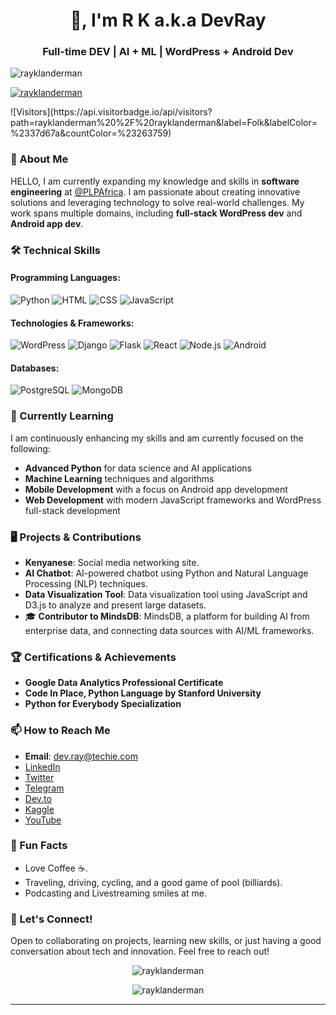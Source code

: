 <h1 align="center">👋, I'm R K a.k.a DevRay</h1>
<h3 align="center">Full-time DEV | AI + ML | WordPress + Android Dev</h3>

<p align="left"> 
  <img src="https://komarev.com/ghpvc/?username=rayklanderman&label=Profile%20views&color=0e75b6&style=flat" alt="rayklanderman" /> 
</p>

<p align="left"> 
  <a href="https://twitter.com/rayklanderman" target="blank">
    <img src="https://img.shields.io/twitter/follow/rayklanderman?logo=twitter&style=for-the-badge" alt="rayklanderman" />
  </a> 
</p>
![Visitors](https://api.visitorbadge.io/api/visitors?path=rayklanderman%20%2F%20rayklanderman&label=Folk&labelColor=%2337d67a&countColor=%23263759)

### 🚀 About Me

HELLO, I am currently expanding my knowledge and skills in **software engineering** at [@PLPAfrica](https://plpafrica.com). I am passionate about creating innovative solutions and leveraging technology to solve real-world challenges. My work spans multiple domains, including **full-stack WordPress dev** and **Android app dev**.

### 🛠️ Technical Skills

#### Programming Languages:
![Python](https://img.shields.io/badge/Python-3776AB?style=for-the-badge&logo=python&logoColor=white)
![HTML](https://img.shields.io/badge/HTML5-E34F26?style=for-the-badge&logo=html5&logoColor=white)
![CSS](https://img.shields.io/badge/CSS3-1572B6?style=for-the-badge&logo=css3&logoColor=white)
![JavaScript](https://img.shields.io/badge/JavaScript-F7DF1E?style=for-the-badge&logo=javascript&logoColor=black)

#### Technologies & Frameworks:
![WordPress](https://img.shields.io/badge/WordPress-21759B?style=for-the-badge&logo=wordpress&logoColor=white)
![Django](https://img.shields.io/badge/Django-092E20?style=for-the-badge&logo=django&logoColor=white)
![Flask](https://img.shields.io/badge/Flask-000000?style=for-the-badge&logo=flask&logoColor=white)
![React](https://img.shields.io/badge/React-61DAFB?style=for-the-badge&logo=react&logoColor=black)
![Node.js](https://img.shields.io/badge/Node.js-339933?style=for-the-badge&logo=nodedotjs&logoColor=white)
![Android](https://img.shields.io/badge/Android-3DDC84?style=for-the-badge&logo=android&logoColor=white)

#### Databases:
![PostgreSQL](https://img.shields.io/badge/PostgreSQL-336791?style=for-the-badge&logo=postgresql&logoColor=white)
![MongoDB](https://img.shields.io/badge/MongoDB-4EA94B?style=for-the-badge&logo=mongodb&logoColor=white)

### 🌱 Currently Learning

I am continuously enhancing my skills and am currently focused on the following:

- **Advanced Python** for data science and AI applications
- **Machine Learning** techniques and algorithms
- **Mobile Development** with a focus on Android app development
- **Web Development** with modern JavaScript frameworks and WordPress full-stack development

### 🖥️ Projects & Contributions

- **Kenyanese**: Social media networking site.
- **AI Chatbot**: AI-powered chatbot using Python and Natural Language Processing (NLP) techniques.
- **Data Visualization Tool**: Data visualization tool using JavaScript and D3.js to analyze and present large datasets.
- 🎓 **Contributor to MindsDB**: MindsDB, a platform for building AI from enterprise data, and connecting data sources with AI/ML frameworks.

### 🏆 Certifications & Achievements

- **Google Data Analytics Professional Certificate**
- **Code In Place, Python Language by Stanford University**
- **Python for Everybody Specialization**

### 📫 How to Reach Me

- **Email**: [dev.ray@techie.com](mailto:dev.ray@techie.com)
- [LinkedIn](https://www.linkedin.com/in/raymondklanderman/)
- [Twitter](https://twitter.com/rayklanderman)
- [Telegram](https://t.me/Algorithmizer)
- [Dev.to](https://dev.to/rayklanderman)
- [Kaggle](https://kaggle.com/raymondklanderman)
- [YouTube](https://www.youtube.com/c/@thealgorithmizer)

### 🎨 Fun Facts

- Love Coffee ☕.
- Traveling, driving, cycling, and a good game of pool (billiards).
- Podcasting and Livestreaming smiles at me.

### 🔗 Let's Connect!

Open to collaborating on projects, learning new skills, or just having a good conversation about tech and innovation. Feel free to reach out!

<p align="center">
  <img src="https://github-readme-stats.vercel.app/api/top-langs?username=rayklanderman&show_icons=true&locale=en&layout=compact" alt="rayklanderman" />
</p>

<p align="center">
  <img src="https://github-readme-streak-stats.herokuapp.com/?user=rayklanderman&" alt="rayklanderman" />
</p>

---



